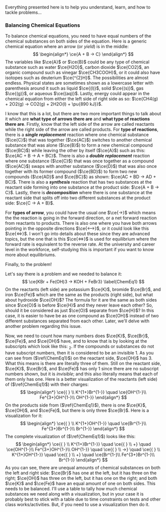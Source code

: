 Everything presented here is to help you understand, learn, and how to tackle problems...

### Balancing Chemical Equations

To balance chemical equations, you need to have equal numbers of the chemical substances on both sides of the equation. Here is a generic chemical equation where an arrow (or *yield*) is in the middle:
$$
\begin{align*}
\ce{A + B -> C}
\end{align*}
$$
The variables like $\ce{A}$ or $\ce{B}$ could be any type of chemical substance such as water $\ce{H2O}$, carbon dioxide $\ce{CO2}$, an organic compound such as vinegar $\ce{CH3COOH}$, or it could also have isotopes such as deuterium $\ce{^{2}H}$. The possibilities are almost endless. Physical states are sometimes shown as a lowercase letter with parenthesis around it such as liquid $\ce{(l)}$, solid $\ce{(s)}$, gas $\ce{(g)}$, or aqueous $\ce{(aq)}$. Lastly, energy could appear in the chemical equation from either the left side of right side as so: $\ce{CH4(g) + 2O2(g) -> CO2(g) + 2H2O(l) + \pu{890 kJ}}$.

I know that this is a lot, but there are two more important things to talk about it which are **what type of arrows there are** and **what type of reactions there are**. Firstly, know that the left side of the arrow are called reactants while the right side of the arrow are called products. For **type of reactions**,  there is a ***single replacement*** reaction where one chemical substance ($\ce{C}$) that was together ($\ce{AC}$) switches to another chemical substance that was alone ($\ce{B}$) to form a new chemical compound ($\ce{BC}$) while leaving the other by itself ($\ce{A}$) such as this: $\ce{AC + B -> A + BC}$. There is also a ***double replacement*** reaction where one substance ($\ce{C}$) that was once together as a compound ($\ce{AC}$) swaps with another substance ($\ce{D}$) that was also once together with its former compound ($\ce{BD}$) to form two new compounds ($\ce{AD}$ and $\ce{BC}$) as shown: $\ce{AC + BD -> AD + BC}$. There is also a ***synthesis*** reaction that has two substances at the reactant side forming into one substance at the product side: $\ce{A + B -> C}$. Lastly, there is ***decomposition*** where there is one substance at the reactant side that splits off into two different substances at the product side: $\ce{C -> A + B}$.

For **types of arrow**, you could have the usual one $\ce{->}$ which means the the reaction is going in the forward direction, or a net forward reaction from reactants to products. There is also one where you have both arrows pointing in the opposite directions $\ce{<-->}$, or it could look like this $\ce{<=>}$. I won't go into details about these since they are advanced topics, but the one that is this $\ce{<=>}$ is used for equilibrium where the forward rate is equivalent to the reverse rate. At the university and career level in the workforce, self-studying this is important if you want to know more about equilibriums.

Finally, to the problem!

Let's say there is a problem and we needed to balance it:
$$
\ce{KBr + Fe(OH)3 -> KOH + FeBr3} \label{ChemEq1}
$$
On the reactants (left side) are potassium $\ce{K}$, bromide $\ce{Br}$, and iron $\ce{Fe}$ which are the same as the products (right side), but what about hydroxide $\ce{OH}$? The formula for it are the same as both sides since $\ce{O}$ is before $\ce{H}$ and they never leave each other? So, should it be considered as just $\ce{O}$ separate from $\ce{H}$? In this case, it is easier to have be as one compound as $\ce{OH}$ instead of two different substances separated from each other. Later, we'll delve with another problem regarding this issue.

Now, we need to count how many numbers does $\ce{K}$, $\ce{Br}$, $\ce{Fe}$, and $\ce{OH}$ have, and to know that is by looking at the subscripts which look like this: ${}_{2}$. If the compounds or substances do not have subscript numbers, then it is considered to be an invisible $1$. As you can see from ($\ref{ChemEq1}$) on the reactant side, $\ce{OH}$ has $3$. What this means is there are literally three of them. Still on the reactant side, $\ce{K}$, $\ce{Br}$, and $\ce{Fe}$ has only $1$ since there are no subscript numbers shown, but it is *invisible*; and this also literally means that each of them only has one. Here is a better visualization of the reactants (left side) of ($\ref{ChemEq1}$) with their charges:
$$
\begin{align*}
\ce{{ } \\ K^{1+}Br^{1-}} \quad \ce{OH^{1-}\\ Fe^{3+}OH^{1-}\\ OH^{1-}}
\end{align*}
$$
On the products side from ($\ref{ChemEq1}$), there is one $\ce{K}$, $\ce{OH}$, and $\ce{Fe}$, but there is only three $\ce{Br}$. Here is a visualization for it:
$$
\begin{align*}
\ce{{ } \\ K^{1+}OH^{1-}} \quad \ce{Br^{1-}\\ Fe^{3+}Br^{1-}\\ Br^{1-}}
\end{align*}
$$
The complete visualization of ($\ref{ChemEq1}$) looks like this:
$$
\begin{align*}
\ce{{ } \\ K^{1+}Br^{1-}} \quad \ce{{ } \\ +} \quad \ce{OH^{1-}\\ Fe^{3+}OH^{1-}\\ OH^{1-}} \quad \ce{{ } \\ ->} \quad \ce{{ } \\ K^{1+}OH^{1-}} \quad \ce{{ } \\ +} \quad \ce{Br^{1-}\\ Fe^{3+}Br^{1-}\\ Br^{1-}}
\end{align*}
$$
As you can see, there are unequal amounts of chemical substances on both the left and right side: $\ce{Br}$ has one at the left, but it has three on the right; $\ce{OH}$ has three on the left, but it has one on the right; and both $\ce{K}$ and $\ce{Fe}$ have an equal amount of one on both sides. This needs to be balanced. I'll use a table to tally how much chemical substances we need along with a visualization, but in your case it is probably best to stick with a table due to time constraints on tests and other class works/activities. But, if you need to use a visualization then do it.

